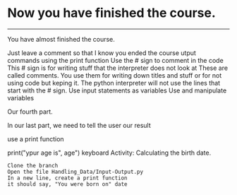 # Now you have finished the course.

---

You have almost finished the course.

Just leave a comment so that I know you ended the course        utput commands using the print function
        Use the # sign to comment in the code This # sign is for writing stuff that the interpreter does not look at These are called comments. You use them for writing down titles and stuff or for not using code but keping it. The python interpreter will not use the lines that start with the # sign.
        Use input statements as variables
        Use and manipulate variables

Our fourth part.

In our last part, we need to tell the user our result

use a print function

print("ypur age is", age")
keyboard Activity: Calculating the birth date.

    Clone the branch
    Open the file Handling_Data/Input-Output.py
    In a new line, create a print function
    it should say, "You were born on" date
